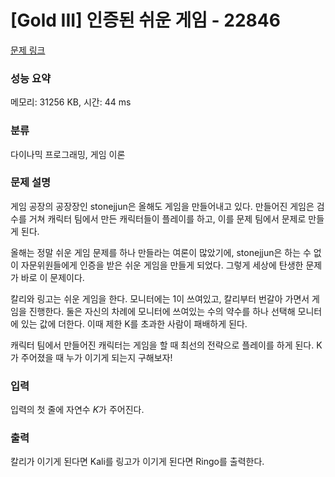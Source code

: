 # [Gold III] 인증된 쉬운 게임 - 22846 

[문제 링크](https://www.acmicpc.net/problem/22846) 

### 성능 요약

메모리: 31256 KB, 시간: 44 ms

### 분류

다이나믹 프로그래밍, 게임 이론

### 문제 설명

<p>게임 공장의 공장장인 stonejjun은 올해도 게임을 만들어내고 있다. 만들어진 게임은 검수를 거쳐 캐릭터 팀에서 만든 캐릭터들이 플레이를 하고, 이를 문제 팀에서 문제로 만들게 된다.</p>

<p>올해는 정말 쉬운 게임 문제를 하나 만들라는 여론이 많았기에, stonejjun은 하는 수 없이 자문위원들에게 인증을 받은 쉬운 게임을 만들게 되었다. 그렇게 세상에 탄생한 문제가 바로 이 문제이다.</p>

<p>칼리와 링고는 쉬운 게임을 한다. 모니터에는 1이 쓰여있고, 칼리부터 번갈아 가면서 게임을 진행한다. 둘은 자신의 차례에 모니터에 쓰여있는 수의 약수를 하나 선택해 모니터에 있는 값에 더한다. 이때 제한 K를 초과한 사람이 패배하게 된다. </p>

<p>캐릭터 팀에서 만들어진 캐릭터는 게임을 할 때 최선의 전략으로 플레이를 하게 된다. K가 주어졌을 때 누가 이기게 되는지 구해보자!</p>

### 입력 

 <p>입력의 첫 줄에 자연수 <em>K</em>가 주어진다. </p>

### 출력 

 <p>칼리가 이기게 된다면 Kali를 링고가 이기게 된다면 Ringo를 출력한다. </p>

